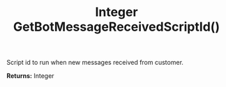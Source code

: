 ﻿---
uid: crmscript_ref_NSChatBotSettings_GetBotMessageReceivedScriptId
title: Integer GetBotMessageReceivedScriptId()
intellisense: NSChatBotSettings.GetBotMessageReceivedScriptId
keywords: NSChatBotSettings, GetBotMessageReceivedScriptId
so.topic: reference
---

Script id to run when new messages received from customer.

**Returns:** Integer


